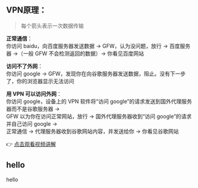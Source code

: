 ## VPN原理：

> 每个箭头表示一次数据传输

**正常通信**：  
你访问 baidu，向百度服务器发送数据 → GFW，认为没问题，放行 → 百度服务器 →（一般 GFW 不会检测返回的数据）→ 你看见百度网站

**访问不了外网**：  
你访问 google → GFW，发现你在向谷歌服务器发送数据，阻止。没有下一步了，你的浏览器显示无法访问

**用 VPN 可以访问外网**：  
你访问 google，设备上的 VPN 软件将“访问 google”的请求发送到国外代理服务器而不是谷歌服务器 →  
GFW 以为你在访问正常网站，放行 → 国外代理服务器收到“访问 google”的请求并自己访问 google →  
正常通信 → 代理服务器收到谷歌网站内容，并发送给你 → 你看见谷歌网站

👉 [点击观看视频讲解](https://www.youtube.com/watch?v=ZT-q6mJ-e3g)

hello  
---
hello  
